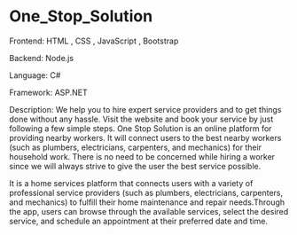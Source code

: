 # One_Stop_Solution

Frontend: HTML , CSS , JavaScript , Bootstrap

Backend: Node.js

Language: C#

Framework: ASP.NET

Description: We help you to hire expert service providers and to get things done without any hassle. Visit the website and book your service by just following a few simple steps.
One Stop Solution is an online platform for providing nearby workers. It will connect users to the best nearby workers (such as plumbers, electricians, carpenters, and mechanics) for their household work. There is no need to be concerned while hiring a worker since we will always strive to give the user the best service possible.

It is a home services platform that connects users with a variety of professional service providers (such as plumbers, electricians, carpenters, and mechanics) to fulfill their home maintenance and repair needs.Through the app, users can browse through the available services, select the desired service, and schedule an appointment at their preferred date and time.

